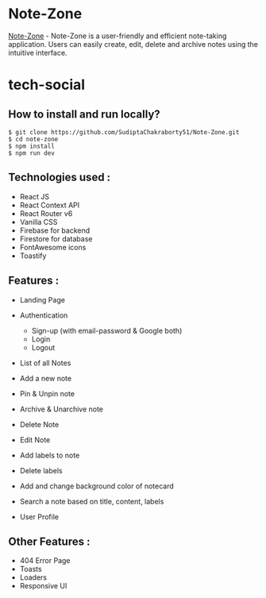 # Note-Zone
[Note-Zone](https://note-zone.netlify.app/) - Note-Zone is a user-friendly and efficient note-taking application. Users can easily create, edit, delete and archive notes using the intuitive interface.
# tech-social

## How to install and run locally?

```
$ git clone https://github.com/SudiptaChakraborty51/Note-Zone.git
$ cd note-zone
$ npm install
$ npm run dev
```

## **Technologies used :**

- React JS
- React Context API 
- React Router v6
- Vanilla CSS
- Firebase for backend
- Firestore for database
- FontAwesome icons
- Toastify


## **Features :**

- Landing Page
- Authentication
  - Sign-up (with email-password & Google both)
  - Login
  - Logout

- List of all Notes 
- Add a new note
- Pin & Unpin note
- Archive & Unarchive note
- Delete Note
- Edit Note
- Add labels to note
- Delete labels
- Add and change background color of notecard
- Search a note based on title, content, labels
- User Profile

## **Other Features :**

- 404 Error Page
- Toasts
- Loaders
- Responsive UI
